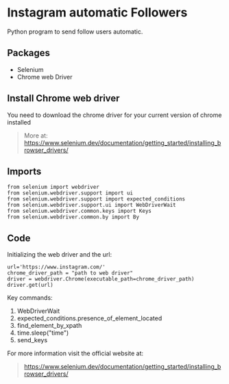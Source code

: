 # Instagram automatic Followers

Python program to send follow users automatic.

## Packages
- Selenium
- Chrome web Driver

## Install Chrome web driver

You need to download the chrome driver for your current version of chrome installed 
>More at: https://www.selenium.dev/documentation/getting_started/installing_browser_drivers/
> 

## Imports 

    from selenium import webdriver
    from selenium.webdriver.support import ui
    from selenium.webdriver.support import expected_conditions
    from selenium.webdriver.support.ui import WebDriverWait
    from selenium.webdriver.common.keys import Keys
    from selenium.webdriver.common.by import By

## Code
Initializing the web driver and the url:

    url='https://www.instagram.com/'
    chrome_driver_path = "path to web driver"
    driver = webdriver.Chrome(executable_path=chrome_driver_path)
    driver.get(url)

Key commands:

1. WebDriverWait
2. expected_conditions.presence_of_element_located
3. find_element_by_xpath
4. time.sleep("time")
5. send_keys

For more information visit the official website at:
>https://www.selenium.dev/documentation/getting_started/installing_browser_drivers/